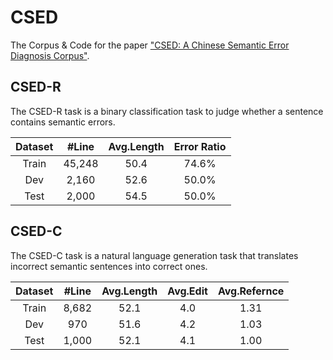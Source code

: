 # CSED
The Corpus &amp; Code for the paper ["CSED: A Chinese Semantic Error Diagnosis Corpus"](https://arxiv.org/pdf/2305.05183.pdf).

## CSED-R
The CSED-R task is a binary classification task to judge whether a sentence contains semantic errors.

| Dataset| #Line | Avg.Length | Error Ratio |
| :---: | :---: | :---: | :---: |
| Train |  45,248 | 50.4 | 74.6% |
| Dev |  2,160 | 52.6 | 50.0% |
| Test |  2,000 | 54.5 | 50.0% |

## CSED-C
The CSED-C task is a natural language generation task that translates incorrect semantic sentences into correct ones.

| Dataset| #Line | Avg.Length | Avg.Edit | Avg.Refernce |
| :---: | :---: | :---: | :---: | :---: |
| Train |  8,682 | 52.1 | 4.0 |1.31|
| Dev |  970 | 51.6 | 4.2 |1.03|
| Test |  1,000 | 52.1 | 4.1 |1.00|